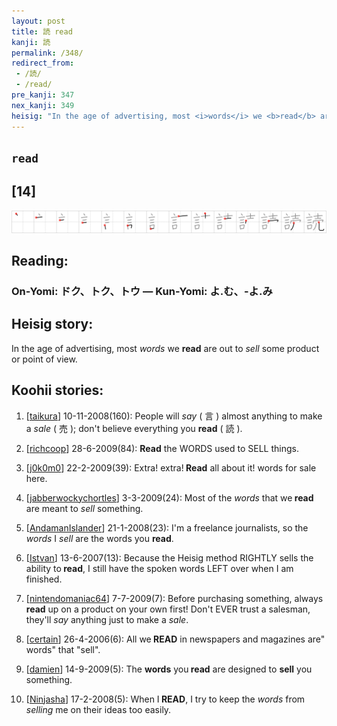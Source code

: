 ```yaml
---
layout: post
title: 読 read
kanji: 読
permalink: /348/
redirect_from:
 - /読/
 - /read/
pre_kanji: 347
nex_kanji: 349
heisig: "In the age of advertising, most <i>words</i> we <b>read</b> are out to <i>sell</i> some product or point of view."
---
```


## `read`

## [14]

<div class="stroke"><img src="../images/E8AAAD.png" /></div>

## Reading:

### On-Yomi: ドク、トク、トウ &mdash; Kun-Yomi: よ.む、-よ.み

## Heisig story:

In the age of advertising, most <i>words</i> we <b>read</b> are out to <i>sell</i> some product or point of view.

## Koohii stories:

1) [<a href="http://kanji.koohii.com/profile/taikura">taikura</a>] 10-11-2008(160): People will <em>say</em> ( 言 ) almost anything to make a <em>sale</em> ( 売 ); don&#039;t believe everything you <strong>read</strong> ( 読 ).

2) [<a href="http://kanji.koohii.com/profile/richcoop">richcoop</a>] 28-6-2009(84): <strong>Read</strong> the WORDS used to SELL things.

3) [<a href="http://kanji.koohii.com/profile/j0k0m0">j0k0m0</a>] 22-2-2009(39): Extra! extra!<strong> Read</strong> all about it! words for sale here.

4) [<a href="http://kanji.koohii.com/profile/jabberwockychortles">jabberwockychortles</a>] 3-3-2009(24): Most of the <em>words</em> that we<strong> read</strong> are meant to <em>sell</em> something.

5) [<a href="http://kanji.koohii.com/profile/AndamanIslander">AndamanIslander</a>] 21-1-2008(23): I&#039;m a freelance journalists, so the <em>words</em> I <em>sell</em> are the words you <strong>read</strong>.

6) [<a href="http://kanji.koohii.com/profile/Istvan">Istvan</a>] 13-6-2007(13): Because the Heisig method RIGHTLY sells the ability to<strong> read</strong>, I still have the spoken words LEFT over when I am finished.

7) [<a href="http://kanji.koohii.com/profile/nintendomaniac64">nintendomaniac64</a>] 7-7-2009(7): Before purchasing something, always <strong>read</strong> up on a product on your own first! Don&#039;t EVER trust a salesman, they&#039;ll <em>say</em> anything just to make a <em>sale</em>.

8) [<a href="http://kanji.koohii.com/profile/certain">certain</a>] 26-4-2006(6): All we<strong> READ</strong> in newspapers and magazines are&quot; words&quot; that &quot;sell&quot;.

9) [<a href="http://kanji.koohii.com/profile/damien">damien</a>] 14-9-2009(5): The <strong>words</strong> you<strong> read</strong> are designed to <strong>sell</strong> you something.

10) [<a href="http://kanji.koohii.com/profile/Ninjasha">Ninjasha</a>] 17-2-2008(5): When I<strong> READ</strong>, I try to keep the <em>words</em> from <em>selling</em> me on their ideas too easily.
